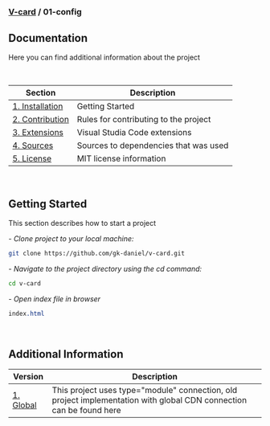 ## 
### [V-card](../README.md) / 01-config
## 

## Documentation

Here you can find additional information about the project

<br>


| Section              | Description                                |
|----------------------|--------------------------------------------|
[1. Installation](./01-docs/01-Installation.md) | Getting Started |
[2. Contribution](./01-docs/02-Contribution.md) | Rules for contributing to the project              |
[3. Extensions](./01-docs/03-Extensions.md)      | Visual Studia Code extensions     |
[4. Sources](./01-docs/04-Sources.md)      | Sources to dependencies that was used |
[5. License](./01-docs/05-License.md)  | MIT license information      |

<br>

## Getting Started

This section describes how to start a project 


*<em> - Clone project to your local machine: </em>*

```bash
git clone https://github.com/gk-daniel/v-card.git
```  

*<em> - Navigate to the project directory using the cd command: </em>*

```bash
cd v-card
```  

*<em> - Open index file in browser  </em>*

```css
index.html
```  

<br>

## Additional Information

| Version              | Description                                |
|----------------------|--------------------------------------------|
[1. Global](./02-archive/00-Archive.md) | This project uses type="module" connection, old project implementation with global CDN connection can be found here |
